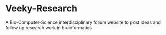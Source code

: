 # Veeky-Research

A Bio-Computer-Science interdisciplinary forum website to post ideas and follow up research work in bioinformatics 


